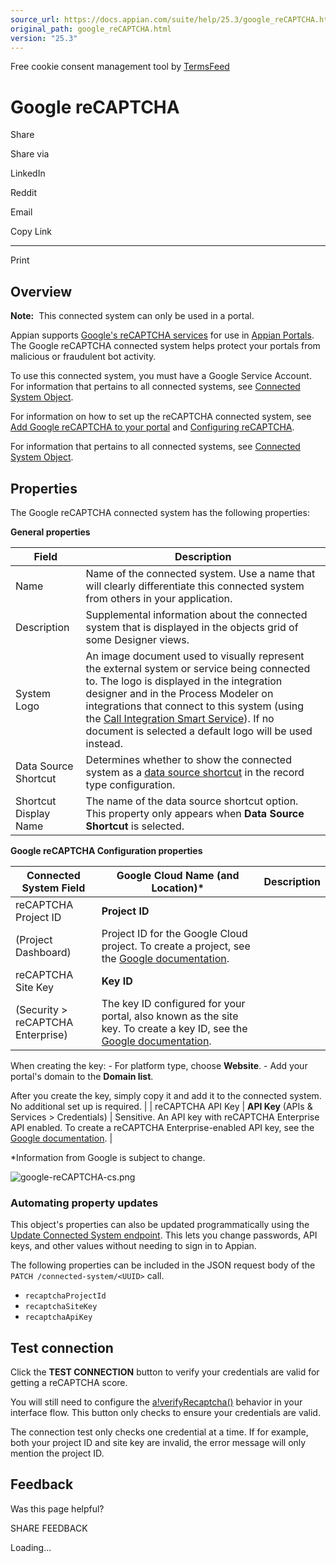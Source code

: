 ```yaml
---
source_url: https://docs.appian.com/suite/help/25.3/google_reCAPTCHA.html
original_path: google_reCAPTCHA.html
version: "25.3"
---
```


Free cookie consent management tool by [TermsFeed](https://www.termsfeed.com/)

# Google reCAPTCHA

Share

Share via

LinkedIn

Reddit

Email

Copy Link

* * *

Print

## Overview

**Note:**  This connected system can only be used in a portal.

Appian supports [Google's reCAPTCHA services](https://cloud.google.com/recaptcha-enterprise/docs/overview) for use in [Appian Portals](portals-home.html). The Google reCAPTCHA connected system helps protect your portals from malicious or fraudulent bot activity.

To use this connected system, you must have a Google Service Account. For information that pertains to all connected systems, see [Connected System Object](Connected_System_Object.html).

For information on how to set up the reCAPTCHA connected system, see [Add Google reCAPTCHA to your portal](portals-create.html#step-5-\(optional\)-add-a-google-recaptcha-connected-system) and [Configuring reCAPTCHA](recaptcha.html).

For information that pertains to all connected systems, see [Connected System Object](Connected_System_Object.html).

## Properties

The Google reCAPTCHA connected system has the following properties:

**General properties**

| Field | Description |
| --- | --- |
| Name | Name of the connected system. Use a name that will clearly differentiate this connected system from others in your application. |
| Description | Supplemental information about the connected system that is displayed in the objects grid of some Designer views. |
| System Logo | An image document used to visually represent the external system or service being connected to. The logo is displayed in the integration designer and in the Process Modeler on integrations that connect to this system (using the [Call Integration Smart Service](Call_Integration_Smart_Service.html)). If no document is selected a default logo will be used instead. |
| Data Source Shortcut | Determines whether to show the connected system as a [data source shortcut](configure-record-data-source.html#create-data-source-shortcuts) in the record type configuration. |
| Shortcut Display Name | The name of the data source shortcut option. This property only appears when **Data Source Shortcut** is selected. |

**Google reCAPTCHA Configuration properties**

| Connected System Field | Google Cloud Name (and Location)\* | Description |
| --- | --- | --- |
| reCAPTCHA Project ID | **Project ID**
(Project Dashboard) | Project ID for the Google Cloud project. To create a project, see the [Google documentation](https://cloud.google.com/resource-manager/docs/creating-managing-projects). |
| reCAPTCHA Site Key | **Key ID**
(Security > reCAPTCHA Enterprise) | The key ID configured for your portal, also known as the site key. To create a key ID, see the [Google documentation](https://cloud.google.com/recaptcha-enterprise/docs/create-key).

When creating the key:
\- For platform type, choose **Website**.
\- Add your portal's domain to the **Domain list**.

After you create the key, simply copy it and add it to the connected system. No additional set up is required. |
| reCAPTCHA API Key | **API Key**
(APIs & Services > Credentials) | Sensitive. An API key with reCAPTCHA Enterprise API enabled. To create a reCAPTCHA Enterprise-enabled API key, see the [Google documentation](https://cloud.google.com/recaptcha-enterprise/docs/set-up-non-google-cloud-environments-api-keys). |

\*Information from Google is subject to change.

![google-reCAPTCHA-cs.png](images/create_a_connected_system/google-reCAPTCHA-cs.png)

### Automating property updates

This object's properties can also be updated programmatically using the [Update Connected System endpoint](Update_Connected_System_Endpoint.html). This lets you change passwords, API keys, and other values without needing to sign in to Appian.

The following properties can be included in the JSON request body of the `PATCH /connected-system/<UUID>` call.

-   `recaptchaProjectId`
-   `recaptchaSiteKey`
-   `recaptchaApiKey`

## Test connection

Click the **TEST CONNECTION** button to verify your credentials are valid for getting a reCAPTCHA score.

You will still need to configure the [a!verifyRecaptcha()](fnc_connector_recaptcha_verifyrecaptcha.html) behavior in your interface flow. This button only checks to ensure your credentials are valid.

The connection test only checks one credential at a time. If for example, both your project ID and site key are invalid, the error message will only mention the project ID.

## Feedback

Was this page helpful?

SHARE FEEDBACK

Loading...